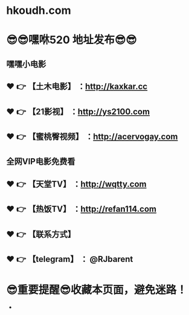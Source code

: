 # hkoudh.com
:sunglasses::sunglasses:嘿咻520 地址发布:sunglasses::sunglasses:
==
嘿嘿小电影
------
:heart: :point_right: 【土木电影】 ：http://kaxkar.cc
------
:heart: :point_right: 【21影视】 ：http://ys2100.com
------
:heart: :point_right: 【蜜桃臀视频】 ：http://acervogay.com
------
全网VIP电影免费看
------
:heart: :point_right: 【天堂TV】 ：http://wqtty.com
------
:heart: :point_right: 【热饭TV】 ：http://refan114.com
------
:heart: :point_right: 【联系方式】
------
:heart: :point_right: 【telegram】 ： @RJbarent
------
:sunglasses:重要提醒:sunglasses:收藏本页面，避免迷路！
==

-


